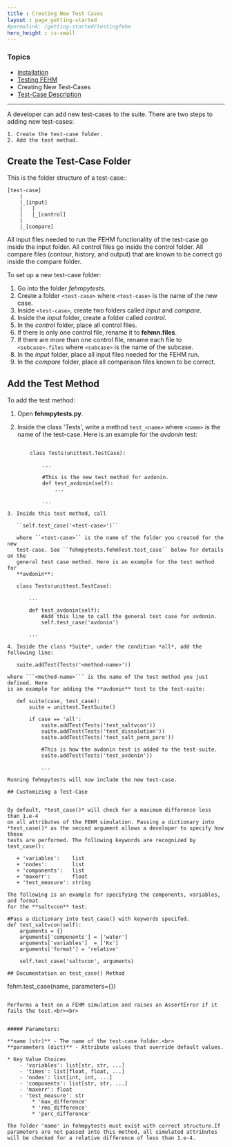 ```yaml
---
title : Creating New Test Cases
layout : page_getting-started
#permalink: /getting-started/testingfehm
hero_height : is-small
---
```


### Topics

* [Installation](../install)
* [Testing FEHM](../testing)
* Creating New Test-Cases
* [Test-Case Description](../testdesc)

---


A developer can add new test-cases to the suite. There are two steps 
to adding new test-cases: 

    1. Create the test-case folder.
    2. Add the test method.

## Create the Test-Case Folder


This is the folder structure of a test-case::

    [test-case]
        |
        |_[input]
        |   |
        |   |_[control]
        |  
        |_[compare]

All input files needed to run the FEHM functionality of the test-case go inside
the input folder. All control files go inside the control folder. All compare 
files (contour, history, and output) that are known to be correct go inside the
compare folder.

To set up a new test-case folder:

1. Go into the folder *fehmpytests*.
2. Create a folder ```<test-case>``` where ```<test-case>``` is the name of the new 
   case.
3. Inside ```<test-case>```, create two folders called *input* and *compare*.
4. Inside the *input* folder, create a folder called *control*.
5. In the *control* folder, place all control files.
6. If there is only one control file, rename it to **fehmn.files**.
7. If there are more than one control file, rename each file to 
   ```<subcase>.files``` where ```<subcase>``` is the name of the subcase.
8. In the *input* folder, place all input files needed for the FEHM run.
9. In the *compare* folder, place all comparison files known to be correct.

     
## Add the Test Method


To add the test method:

1. Open **fehmpytests.py**.
2. Inside the class 'Tests', write a method ```test_<name>``` where ```<name>``` is 
   the name of the test-case. Here is an example for the *avdonin* test:

   ```
   
       class Tests(unittest.TestCase):
           
           ...
           
           #This is the new test method for avdonin.
           def test_avdonin(self):
               ...
               
           ...    
```   
3. Inside this test method, call 
       
   ``self.test_case('<test-case>')`` 
       
   where ``<test-case>`` is the name of the folder you created for the new 
   test-case. See ``fehmpytests.fehmTest.test_case`` below for details on the 
   general test case method. Here is an example for the test method for
   **avdonin**:
   ```
       class Tests(unittest.TestCase):
           
           ...
           
           def test_avdonin(self):
               #Add this line to call the general test case for avdonin.
               self.test_case('avdonin')
               
           ...
   ```         
4. Inside the class *Suite*, under the condition *all*, add the following line:
 ```
       suite.addTest(Tests('<method-name>'))
   ```    
   where ```<method-name>``` is the name of the test method you just defined. Here 
   is an example for adding the **avdonin** test to the test-suite:
   ```
       def suite(case, test_case):
           suite = unittest.TestSuite()
            
           if case == 'all':
               suite.addTest(Tests('test_saltvcon'))
               suite.addTest(Tests('test_dissolution'))
               suite.addTest(Tests('test_salt_perm_poro'))
               
               #This is how the avdonin test is added to the test-suite.
               suite.addTest(Tests('test_avdonin'))
               
               ...
 ```  
Running fehmpytests will now include the new test-case.     

## Customizing a Test-Case


By default, *test_case()* will check for a maximum difference less than 1.e-4
on all attributes of the FEHM simulation. Passing a dictionary into 
*test_case()* as the second argument allows a developer to specify how these 
tests are performed. The following keywords are recognized by test_case():

    + 'variables':    list   
    + 'nodes':        list   
    + 'components':   list    
    + 'maxerr':       float   
    + 'test_measure': string 
    
The following is an example for specifying the components, variables, and format
for the **saltvcon** test:
 ```   
    #Pass a dictionary into test_case() with keywords specifed.
    def test_saltvcon(self):
        arguments = {}
        arguments['components'] = ['water']
        arguments['variables']  = ['Kx']
        arguments['format'] = 'relative' 
          
        self.test_case('saltvcon', arguments)  
 ```       
## Documentation on test_case() Method

```
fehm.test_case(name, parameters={})
```

Performs a test on a FEHM simulation and raises an AssertError if it fails the test.<br><br>


##### Parameters:

**name (str)** - The name of the test-case folder.<br>
**parameters (dict)** - Attribute values that override default values.

* Key Value Choices
	- 'variables': list[str, str, ...]
	- 'times': list[float, float, ...]
	- 'nodes': list[int, int, ...]
	- 'components': list[str, str, ...]
	- 'maxerr': float
	- 'test_measure': str
		* 'max_difference'
		* 'rms_difference'
		* 'perc_difference'                                  
            
The folder 'name' in fehmpytests must exist with correct structure.If parameters are not passed into this method, all simulated attributes will be checked for a relative difference of less than 1.e-4.


